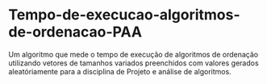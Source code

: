 # Tempo-de-execucao-algoritmos-de-ordenacao-PAA
Um algoritmo que mede o tempo de execução de algoritmos de ordenação utilizando vetores de tamanhos variados preenchidos com valores gerados aleatóriamente para a disciplina de Projeto e análise de algoritmos.
